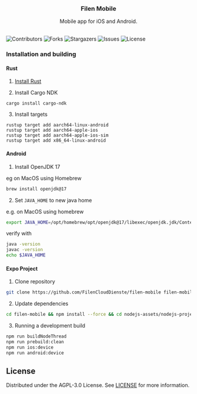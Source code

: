 <br/>
<p align="center">
  <h3 align="center">Filen Mobile</h3>

  <p align="center">
    Mobile app for iOS and Android.
    <br/>
    <br/>
  </p>
</p>

![Contributors](https://img.shields.io/github/contributors/FilenCloudDienste/filen-mobile?color=dark-green) ![Forks](https://img.shields.io/github/forks/FilenCloudDienste/filen-mobile?style=social) ![Stargazers](https://img.shields.io/github/stars/FilenCloudDienste/filen-mobile?style=social) ![Issues](https://img.shields.io/github/issues/FilenCloudDienste/filen-mobile) ![License](https://img.shields.io/github/license/FilenCloudDienste/filen-mobile)

### Installation and building

#### Rust

1. [Install Rust](https://www.rust-lang.org/tools/install)

2. Install Cargo NDK

```
cargo install cargo-ndk
```

3. Install targets

```
rustup target add aarch64-linux-android
rustup target add aarch64-apple-ios
rustup target add aarch64-apple-ios-sim
rustup target add x86_64-linux-android
```

#### Android

1. Install OpenJDK 17

eg on MacOS using Homebrew

```bash
brew install openjdk@17
```

2. Set `JAVA_HOME` to new java home

e.g. on MacOS using homebrew

```bash
export JAVA_HOME=/opt/homebrew/opt/openjdk@17/libexec/openjdk.jdk/Contents/Home
```

verify with

```bash
java -version
javac -version
echo $JAVA_HOME
```

#### Expo Project

1. Clone repository

```bash
git clone https://github.com/FilenCloudDienste/filen-mobile filen-mobile --recursive
```

2. Update dependencies

```bash
cd filen-mobile && npm install --force && cd nodejs-assets/nodejs-project && npm install --force && cd .. && cd ..
```

3. Running a development build

```bash
npm run buildNodeThread
npm run prebuild:clean
npm run ios:device
npm run android:device
```

## License

Distributed under the AGPL-3.0 License. See [LICENSE](https://github.com/FilenCloudDienste/filen-mobile/blob/master/LICENSE) for more information.
